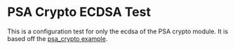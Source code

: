 # PSA Crypto ECDSA Test

This is a configuration test for only the ecdsa of the PSA crypto module.
It is based off the [psa_crypto example](../../../examples/psa_crypto/README.md).
